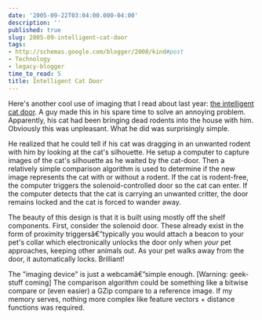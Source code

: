 ```yaml
---
date: '2005-09-22T03:04:00.000-04:00'
description: ''
published: true
slug: 2005-09-intelligent-cat-door
tags:
- http://schemas.google.com/blogger/2008/kind#post
- Technology
- legacy-blogger
time_to_read: 5
title: Intelligent Cat Door
---
```


Here's another cool use of imaging that I read about last year: <a href="http://www.quantumpicture.com/Flo_Control/Flo_Control_1/flo_control_1.htm" title="title">the intelligent cat door</a>. A guy made this in his spare time to solve an annoying problem. Apparently, his cat had been bringing dead rodents into the house with him. Obviously this was unpleasant. What he did was surprisingly simple.

He realized that he could tell if his cat was dragging in an unwanted rodent with him by looking at the cat's silhouette. He setup a computer to capture images of the cat's silhouette as he waited by the cat-door. Then a relatively simple comparison algorithm is used to determine if the new image represents the cat with or without a rodent. If the cat is rodent-free, the computer triggers the solenoid-controlled door so the cat can enter. If the computer detects that the cat is carrying an unwanted critter, the door remains locked and the cat is forced to wander away.

The beauty of this design is that it is built using mostly off the shelf components. First, consider the solenoid door. These already exist in the form of proximity triggersâ€”typically you would attach a beacon to your pet's collar which electronically unlocks the door only when <em>your</em> pet approaches, keeping other animals out. As your pet walks away from the door, it automatically locks. Brilliant!

The "imaging device" is just a webcamâ€”simple enough. [Warning: geek-stuff coming] The comparison algorithm could be something like a bitwise compare or (even easier) a GZip compare to a reference image. If my memory serves, nothing more complex like feature vectors + distance functions was required.